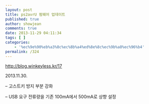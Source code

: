 ```yaml
---
layout: post
title: ps2avrU 펌웨어 업데이트
published: true
author: showjean
comments: true
date: 2013-11-29 04:11:34
tags: [ ]
categories:
    - '%ec%9e%90%eb%a3%8c%ec%8b%a4%ed%8e%8c%ec%9b%a8%ec%96%b4'
permalink: /324
---
```

http://blog.winkeyless.kr/17



2013.11.30.

&#8211; 고스트키 방지 부분 강화

&#8211; USB 요구&nbsp;전류량을 기존 100mA에서 500mA로 상향 설정